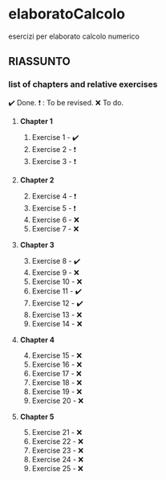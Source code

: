 # elaboratoCalcolo
esercizi per elaborato calcolo numerico

## RIASSUNTO 

### list of chapters and relative exercises ###

:heavy_check_mark: Done.
:heavy_exclamation_mark: : To be revised.
:x: To do.

1. **Chapter 1**
    1. Exercise 1 - :heavy_check_mark:
    1. Exercise 2 - :heavy_exclamation_mark:
    1. Exercise 3 - :heavy_exclamation_mark:

2. **Chapter 2**
    
    2. Exercise 4 - :heavy_exclamation_mark:
    2. Exercise 5 - :heavy_exclamation_mark:
    2. Exercise 6 - :x:
    2. Exercise 7 - :x:

3. **Chapter 3**
    
    3. Exercise 8 - :heavy_check_mark:
    3. Exercise 9 - :x:
    3. Exercise 10 - :x:
    3. Exercise 11 - :heavy_check_mark:
    3. Exercise 12 - :heavy_check_mark:
    3. Exercise 13 - :x:
    3. Exercise 14 - :x:

4. **Chapter 4**
    
    4. Exercise 15 - :x:
    4. Exercise 16 - :x:
    4. Exercise 17 - :x:
    4. Exercise 18 - :x:
    4. Exercise 19 - :x:
    4. Exercise 20 - :x:


5. **Chapter 5**
     
     5. Exercise 21 - :x:
     5. Exercise 22 - :x:
     5. Exercise 23 - :x:
     5. Exercise 24 - :x:
     5. Exercise 25 - :x:
   
